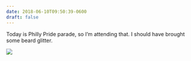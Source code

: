 ```yaml
---
date: 2018-06-10T09:50:39-0600
draft: false
---
```


Today is Philly Pride parade, so I’m attending that. I should have brought some beard glitter.

![](/images/2018/ddbe6fe465.jpg)

